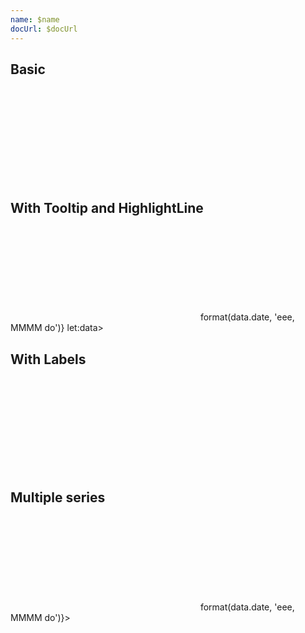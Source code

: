 ```yaml
---
name: $name
docUrl: $docUrl
---
```


<script lang="ts">
	import { scaleOrdinal, scaleTime } from 'd3-scale';
	import { flatGroup } from 'd3-array';
	import { format, parseISO } from 'date-fns';
	import { formatDate, PeriodType } from 'svelte-ux/utils/date';
	import { formatNumberAsStyle } from 'svelte-ux/utils/number';

	import Chart, { Svg } from '$lib/components/Chart.svelte';
	import Area from '$lib/components/Area.svelte';
	import AxisX from '$lib/components/AxisX.svelte';
	import AxisY from '$lib/components/AxisY.svelte';
	import Baseline from '$lib/components/Baseline.svelte';
	import HighlightLine from '$lib/components/HighlightLine.svelte';
	import Labels from '$lib/components/Labels.svelte';
	import TooltipContext from '$lib/components/TooltipContext.svelte';
	import TooltipContainer from '$lib/components/TooltipContainer.svelte';
	import TooltipItem from '$lib/components/TooltipItem.svelte';

	import Preview from '$lib/docs/Preview.svelte';
	import { createDateSeries } from '$lib/utils/genData';
	import { pivotLonger } from '$lib/utils/pivot';
	import { createPropertySortFunc } from 'svelte-ux/utils/sort';

	const data = createDateSeries({ min: 50, max: 100, value: 'integer' });

	const keys = ['apples', 'bananas', 'oranges']
	const multiSeriesData = createDateSeries({ min: 10, max: 100, value: 'integer', keys });
	const multiSeriesFlatData = pivotLonger(multiSeriesData, keys, 'fruit', 'value');
	const dataByFruit = flatGroup(multiSeriesFlatData, d => d.fruit);

	const fruitColors = {
		apples: 'var(--color-blue-500)',
		bananas: 'var(--color-purple-500)',
		oranges: 'var(--color-green-500)',
	}
</script>

## Basic

<Preview>
	<div class="h-[300px] p-4 border rounded">
		<Chart
			{data}
			x="date"
			xScale={scaleTime()}
			y="value"
			yDomain={[0, null]}
			yNice
			padding={{ left: 16, bottom: 24 }}
		>
			<Svg>
				<AxisY gridlines />
				<AxisX formatTick={(d) => formatDate(d, PeriodType.Day, 'short')} />
				<Baseline x y />
				<Area line={{ width: 2 }} />
			</Svg>
		</Chart>
	</div>
</Preview>

## With Tooltip and HighlightLine

<Preview>
	<div class="h-[300px] p-4 border rounded">
		<Chart
			{data}
			x="date"
			xScale={scaleTime()}
			y="value"
			yDomain={[0, null]}
			yNice
			padding={{ left: 16, bottom: 24 }}
		>
			<TooltipContext>
				<Svg>
					<AxisY gridlines />
					<AxisX formatTick={(d) => formatDate(d, PeriodType.Day, 'short')} />
					<Baseline x y />
					<Area line={{ width: 2 }} />
					<HighlightLine color="var(--color-blue-500)" />
				</Svg>
				<TooltipContainer header={data => format(data.date, 'eee, MMMM do')} let:data>
					<TooltipItem label="value" value={formatNumberAsStyle(data.value, 'integer')} />
				</TooltipContainer>
			</TooltipContext>
		</Chart>
	</div>
</Preview>

## With Labels

<Preview>
	<div class="h-[300px] p-4 border rounded">
		<Chart
			{data}
			x="date"
			xScale={scaleTime()}
			y="value"
			yDomain={[0, null]}
			yNice
			padding={{ left: 16, bottom: 24 }}
		>
			<Svg>
				<AxisY gridlines />
				<AxisX formatTick={(d) => formatDate(d, PeriodType.Day, 'short')} />
				<Baseline x y />
				<Area line={{ width: 2 }} />
				<Labels format="integer" />
			</Svg>
		</Chart>
	</div>
</Preview>

## Multiple series

<Preview>
	<div class="h-[300px] p-4 border rounded">
		<Chart
			data={multiSeriesFlatData}
			x="date"
			xScale={scaleTime()}
			y="value"
			yDomain={[0, null]}
			yNice
			padding={{ left: 16, bottom: 24 }}
		>
			<TooltipContext let:data mode="voronoi">
				<Svg>
					<AxisY gridlines />
					<AxisX formatTick={(d) => formatDate(d, PeriodType.Day, 'short')} />
					<Baseline x y />
					{#each dataByFruit as [fruit, data]}
						<Area {data} color={fruitColors[fruit]} line={{ width: 2 }} />
					{/each}
					<Labels format="integer" />
					<HighlightLine color={fruitColors[data?.fruit]} />
				</Svg>
				<TooltipContainer header={data => format(data.date, 'eee, MMMM do')}>
					<TooltipItem label={data.fruit} value={formatNumberAsStyle(data.value, 'integer')} />
				</TooltipContainer>
			</TooltipContext>
		</Chart>
	</div>
</Preview>
